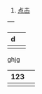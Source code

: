 1. <a id ="01-1"> [点击](#01-2)

<div>
<table>
<thead>
<th>
</thead>
</table>
</div>

|d|  |
|--|--|
|  |  | 

<body> ghjg </body>



| 123<a id ="01-2"> |  |
|--|--|
|  |  |


<!--stackedit_data:
eyJoaXN0b3J5IjpbMTYyNDgwOTYwOCwxMjI5MDY5MTYyLDEwMD
c2NjgyODFdfQ==
-->